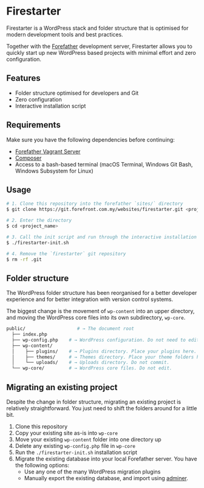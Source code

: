 # Firestarter
Firestarter is a WordPress stack and folder structure that is optimised for
modern development tools and best practices.

Together with the [Forefather](https://git.forefront.com.my/websites/forefather)
development server, Firestarter allows you to quickly start up new WordPress
based projects with minimal effort and zero configuration.

## Features
* Folder structure optimised for developers and Git
* Zero configuration
* Interactive installation script

## Requirements
Make sure you have the following dependencies before continuing:
* [Forefather Vagrant Server](https://git.forefront.com.my/websites/forefather)
* [Composer](https://getcomposer.org/)
* Access to a bash-based terminal (macOS Terminal, Windows Git Bash, Windows Subsystem for Linux)

## Usage
```bash
# 1. Clone this repository into the forefather `sites/` directory
$ git clone https://git.forefront.com.my/websites/firestarter.git <project_name>

# 2. Enter the directory
$ cd <project_name>

# 3. Call the init script and run through the interactive installation
$ ./firestarter-init.sh

# 4. Remove the `firestarter` git repository
$ rm -rf .git
```

## Folder structure
The WordPress folder structure has been reorganised for a better developer experience and for better integration with version control systems.

The biggest change is the movement of `wp-content` into an upper directory, and
moving the WordPress core files into its own subdirectory, `wp-core`.

```bash
public/                   # → The document root
  ├── index.php
  ├── wp-config.php    # → WordPress configuration. Do not need to edit unless it's production.
  ├── wp-content/
  │    ├── plugins/    # → Plugins directory. Place your plugins here.
  │    ├── themes/     # → Themes directory. Place your theme folders here.
  │    └── uploads/    # → Uploads directory. Do not commit.
  └── wp-core/         # → WordPress core files. Do not edit.
```

## Migrating an existing project
Despite the change in folder structure, migrating an existing project is 
relatively straightforward. You just need to shift the folders around for
a little bit.

1. Clone this repository
2. Copy your existing site as-is into `wp-core`
3. Move your existing `wp-content` folder into one directory up
4. Delete any existing `wp-config.php` file in `wp-core`
5. Run the `./firestarter-init.sh` installation script
6. Migrate the existing database into your local Forefather server. You have the following options:
    * Use any one of the many WordPress migration plugins
    * Manually export the existing database, and import using [adminer](http://adminer.local.ffshost.com).